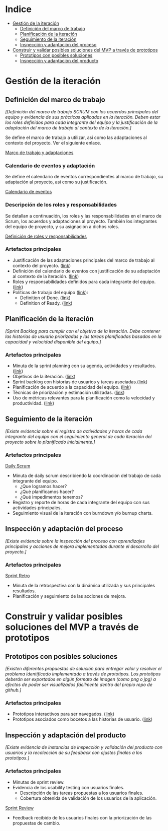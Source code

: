 # Indice

- [Gestión de la iteración](#gestión-de-la-iteración)
  - [Definición del marco de trabajo](#definición-del-marco-de-trabajo)
  - [Planificación de la iteración](#planificación-de-la-iteración)
  - [Seguimiento de la iteración](#seguimiento-de-la-iteración)
  - [Inspección y adaptación del proceso](#inspección-y-adaptación-del-proceso)
- [Construir y validar posibles soluciones del MVP a través de prototipos](#construir-y-validar-posibles-soluciones-del-mvp-a-través-de-prototipos)
  - [Prototipos con posibles soluciones](#prototipos-con-posibles-soluciones)
  - [Inspección y adaptación del producto](#inspección-y-adaptación-del-producto)

# Gestión de la iteración

## Definición del marco de trabajo

_[Definición del marco de trabajo SCRUM con los acuerdos principales del equipo y evidencia de sus prácticas aplicadas en la iteración. Deben estar los roles definidos para cada integrante del equipo y la justificación de la adaptación del marco de trabajo al contexto de la iteración.]_

Se define el marco de trabajo a utilizar, asi como las adaptaciones al contexto del proyecto. Ver el siguiente enlace.

[Marco de trabajo y adaptaciones](MarcoDeTrabajoYAdaptaciones.md)

### Calendario de eventos y adaptación

Se define el calendario de eventos correspondientes al marco de trabajo, su adaptación al proyecto, asi como su justificación.

[Calendario de eventos](CalendarioDeEventos.md)

### Descripción de los roles y responsabilidades

Se detallan a continuación, los roles y las responsabilidades en el marco de Scrum, los acuerdos y adaptaciones al proyecto. También los integrantes del equipo de proyecto, y su asignación a dichos roles.

[Definición de roles y responsabilidades](RolesYResponsabilidades.md)

### Artefactos principales

- Justificación de las adaptaciones principales del marco de trabajo al contexto del proyecto. ([link](MarcoDeTrabajoYAdaptaciones.md))
- Definición del calendario de eventos con justificación de su adaptación al contexto de la iteración. ([link](CalendarioDeEventos.md))
- Roles y responsabilidades definidos para cada integrante del equipo. ([link](RolesYResponsabilidades.md))
- Políticas de trabajo del equipo ([link](MarcoDeTrabajoYAdaptaciones.md)):
  - Definition of Done. ([link](MarcoDeTrabajoYAdaptaciones.md#Definition-of-Done))
  - Definition of Ready. ([link](MarcoDeTrabajoYAdaptaciones.md#Definition-of-Ready))


## Planificación de la iteración

_[Sprint Backlog para cumplir con el objetivo de la iteración. Debe contener las historias de usuario priorizadas y las tareas planificadas basadas en la capacidad y velocidad disponible del equipo.]_

### Artefactos principales

- Minuta de la sprint planning con su agenda, actividades y resultados. ([link](Iteracion3-Sprint-Planning.md#Agenda))
- Objetivos de la iteración. ([link](Iteracion3-Sprint-Planning.md#Objetivos-de-la-iteración))
- Sprint backlog con historias de usuarios y tareas asociadas.([link](Iteracion3-Sprint-Planning.md#Sprint-backlog-final))
- Planificación de acuerdo a la capacidad del equipo. ([link](Iteracion3-Sprint-Planning.md#Capacidad-del-equipo))
- Técnicas de priorización y estimación utilizadas. ([link](Iteracion3-Sprint-Planning.md#User-Stories-seleccionadas-para-incluir-en-el-Sprint))
- Uso de métricas relevantes para la planificación como la velocidad y productividad. ([link](Iteracion3-Sprint-Planning.md#Velocity-de-sprints-anteriores))

## Seguimiento de la iteración

_[Existe evidencia sobre el registro de actividades y horas de cada integrante del equipo con el seguimiento general de cada iteración del proyecto sobre lo planificado inicialmente.]_

### Artefactos principales

[Daily Scrum](Iteracion3-Daily-Scrum.md)

- Minuta de daily scrum describiendo la coordinación del trabajo de cada integrante del equipo.
  - ¿Que logramos hacer?
  - ¿Qué planificamos hacer?
  - ¿Qué impedimentos tenemos?
- Registro y reporte de horas de cada integrante del equipo con sus actividades principales.
- Seguimiento visual de la iteración con burndown y/o burnup charts.

## Inspección y adaptación del proceso

_[Existe evidencia sobre la inspección del proceso con aprendizajes principales y acciones de mejora implementadas durante el desarrollo del proyecto.]_

### Artefactos principales

[Sprint Retro](Iteracion3-Sprint-Retrospective.md)

- Minuta de la retrospectiva con la dinámica utilizada y sus principales resultados.
- Planificación y seguimiento de las acciones de mejora.

# Construir y validar posibles soluciones del MVP a través de prototipos

## Prototipos con posibles soluciones

_[Existen diferentes propuestas de solución para entregar valor y resolver el problema identificado implementado a través de prototipos. Los prototipos deberán ser exportados en algún formato de imagen (como png o jpg) a efectos de poder ser visualizados fácilmente dentro del propio repo de github.]_

### Artefactos principales

- Prototipos interactivos para ser navegados. ([link](Iteracion3-MVPconPrototipos.md#Prototipo-navegable))
- Prototipos asociados como bocetos a las historias de usuario. ([link](Iteracion3-MVPconPrototipos.md#User-stories-incluidas-en-el-Sprint))

## Inspección y adaptación del producto

_[Existe evidencia de instancias de inspección y validación del producto con usuarios y la recolección de su feedback con ajustes finales a los prototipos.]_

### Artefactos principales

- Minutas de sprint review.
- Evidencia de los usability testing con usuarios finales.
  - Descripción de las tareas propuestas a los usuarios finales.
  - Cobertura obtenida de validación de los usuarios de la aplicación.

[Sprint Review](Iteracion3-Sprint-Review.md)

- Feedback recibido de los usuarios finales con la priorización de las propuestas de cambio.
